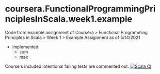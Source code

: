 # coursera.FunctionalProgrammingPrinciplesInScala.week1.example
Code from example assignment of Coursera > Functional Programming Principles in Scala > Week 1 > Example Assignment
as of 5/14/2021

- Implemented
  - sum
  - max
  
Course's included intentional failing tests are commented out.
[![Scala CI](https://github.com/kaovilai/coursera.FunctionalProgrammingPrinciplesInScala.week1.example/actions/workflows/scala.yml/badge.svg)](https://github.com/kaovilai/coursera.FunctionalProgrammingPrinciplesInScala.week1.example/actions/workflows/scala.yml)
